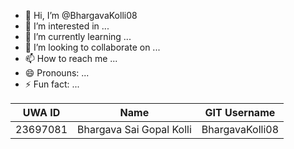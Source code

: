 - 👋 Hi, I’m @BhargavaKolli08
- 👀 I’m interested in ...
- 🌱 I’m currently learning ...
- 💞️ I’m looking to collaborate on ...
- 📫 How to reach me ...
- 😄 Pronouns: ...
- ⚡ Fun fact: ...

<!---
BhargavaKolli08/BhargavaKolli08 is a ✨ special ✨ repository because its `README.md` (this file) appears on your GitHub profile.
You can click the Preview link to take a look at your changes.
--->

| UWA ID | Name | GIT Username |
|--------|------|--------------|
| 23697081 | Bhargava Sai Gopal Kolli | BhargavaKolli08 |
